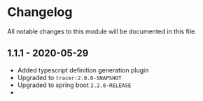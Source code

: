 
# Changelog
All notable changes to this module will be documented in this file.

## 1.1.1 - 2020-05-29
- Added typescript definition generation plugin
- Upgraded to `tracer:2.0.0-SNAPSHOT`
- Upgraded to spring boot `2.2.6-RELEASE`
-
